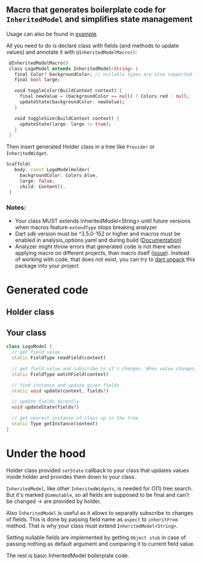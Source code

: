 ## Macro that generates boilerplate code for `InheritedModel` and simplifies state management

Usage can also be found in [example](example/example.dart).

All you need to do is declare class with fields (and methods to update values) and annotate it with `@InheritedModelMacro()`:

``` dart
 @InheritedModelMacro()
 class LogoModel extends InheritedModel<String> {
   final Color? backgroundColor; // nullable types are also supported in update methods
   final bool large;

   void toggleColor(BuildContext context) {
     final newValue = (backgroundColor == null) ? Colors.red : null;
     updateState(backgroundColor: newValue);
   }

   void toggleSize(BuildContext context) {
     updateState(large: large != true);
   }
 }
```

Then insert generated Holder class in a tree like `Provider` or `InheritedWidget`. 
``` dart
Scaffold(
   body: const LogoModelHolder(
     backgroundColor: Colors.blue,
     large: false,
     child: Content(),
 )
```
### Notes: 
- Your class MUST extends InheritedModel\<String> until future versions when macros feature `extendType` stops breaking analyzer
- Dart sdk version must be ^3.5.0-152 or higher and macros must be enabled in analysis_options.yaml and during build ([Documentation](https://dart.dev/language/macros)) 
- Analyzer might throw errors that generated code is not there when applying macro on different projects, than macro itself ([issue](https://github.com/dart-lang/sdk/issues/55670)). 
Instead of working with code, that does not exist, you can try to [dart unpack](https://dart.dev/tools/pub/cmd/pub-unpack) this package into your project

# Generated code
## Holder class

## Your class
``` dart
class LogoModel {
  // get field value
  static FieldType readField(context) 

  // get field value and subscribe to it's changes. When value changes, widget will be redrawn
  static FieldType watchField(context) 

  // find instance and update given fields
  static void update(context, fields?) 

  // update fields directly
  void updateState(fields?) 

  // get nearest instanse of class up in the tree
  static Type getInstance(context) 
}
```

# Under the hood
Holder class provided `setState` callback to your class that updates values inside holder and provides them down to your class. 

`InheritedModel`, like other `InheritedWidgets`, is needed for O(1) tree search.
But it's marked `@immutable`, so all fields are supposed to be final and can't be changed -> are provided by holder.

Also `InheritedModel` is useful as it allows to separatly subscribe to changes of fields. 
This is done by passing field name as `aspect` to `inheritFrom` method. 
That is why your class must extend `InheritedModel<String>`.

Setting nullable fields are implemented by getting `Object stub` in case of passing nothing as default argument and comparing it to current field value.

The rest is basic InheritedModel boilerplate code.  
